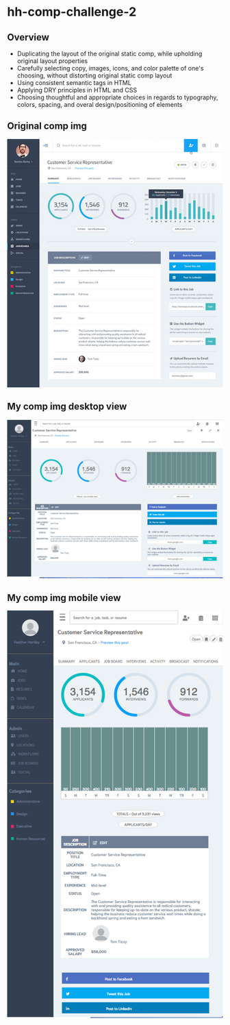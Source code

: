 # hh-comp-challenge-2
## Overview
- Duplicating the layout of the original static comp, while upholding original layout properties
- Carefully selecting copy, images, icons, and color palette of one's choosing, without distorting original static comp layout 
- Using consistent semantic tags in HTML
- Applying DRY principles in HTML and CSS
- Choosing thoughtful and appropriate choices in regards to typography, colors, spacing, and overal design/positioning of elements

## Original comp img
![Screenshot](https://github.com/hlhartley/hh-comp-challenge-2/blob/master/static-comp-challenge-2-img.jpg)

## My comp img desktop view
![Screenshot](hh-comp-challenge-2.png)

## My comp img mobile view
![Screenshot](hh-comp-challenge-2-mobileview.png)
